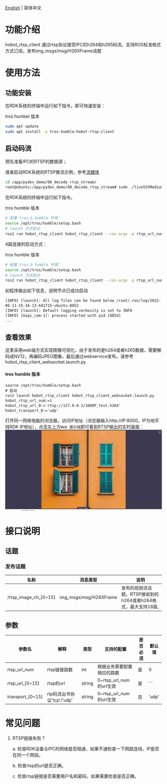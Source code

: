 [English](./README.md) | 简体中文

# 功能介绍

hobot_rtsp_client 通过rtsp协议接受IPC的h264和h265码流。支持ROS标准格式方式订阅，发布img_msgs/msg/H26XFrame话题

# 使用方法


## 功能安装

在RDK系统的终端中运行如下指令，即可快速安装：

tros humbel 版本
```bash
sudo apt update
sudo apt install -y tros-humble-hobot-rtsp-client
```

## 启动码流
预先准备IPC的RTSP的数据源；

或者启动RDK系统的RTSP推流示例，参考[流媒体](https://developer.d-robotics.cc/rdk_doc/Basic_Application/multi_media/pydev_vio_demo)
```bash
cd /app/pydev_demo/08_decode_rtsp_stream/
root@ubuntu:/app/pydev_demo/08_decode_rtsp_stream# sudo ./live555MediaServer &
```

在RDK系统的终端中运行如下指令。

tros humble 版本
```bash
# 配置 tros.b humble 环境：
source /opt/tros/humble/setup.bash
# launch 方式启动
ros2 run hobot_rtsp_client hobot_rtsp_client --ros-args -p rtsp_url_num:=1 -p rtsp_url_0:='rtsp://127.0.0.1/1080P_test.h264' -p transport_0:='udp'
```

4路连接的启动方式：

tros humble 版本
```bash
# 配置 tros.b humble 环境：
source /opt/tros/humble/setup.bash
# launch 方式启动
ros2 run hobot_rtsp_client hobot_rtsp_client --ros-args -p rtsp_url_num:=4 -p rtsp_url_0:='rtsp://127.0.0.1/1080P_test.h264' -p transport_0:='udp'  -p rtsp_url_1:='rtsp://127.0.0.1/1080P_test.h264' -p transport_1:='udp'  -p rtsp_url_2:='rtsp://127.0.0.1/1080P_test.h264' -p transport_2:='udp'  -p rtsp_url_3:='rtsp://127.0.0.1/1080P_test.h264' -p transport_3:='udp'
```


如程序输出如下信息，说明节点已成功启动

```text
[INFO] [launch]: All log files can be found below /root/.ros/log/2022-06-11-15-16-13-641715-ubuntu-8852
[INFO] [launch]: Default logging verbosity is set to INFO
[INFO] [mipi_cam-1]: process started with pid [8854]
...
```

## 查看效果

这里采用web端方式实现图像可视化，由于发布的是h264或者h265数据，需要解码成NV12，再编码JPEG图像，最后通过webservice发布。请参考hobot_rtsp_client_websocket.launch.py

#### tros humble 版本
```shell
source /opt/tros/humble/setup.bash
# 启动
ros2 launch hobot_rtsp_client hobot_rtsp_client_websocket.launch.py hobot_rtsp_url_num:=1 hobot_rtsp_url_0:='rtsp://127.0.0.1/1080P_test.h264' hobot_transport_0:='udp'
```

打开同一网络电脑的浏览器，访问IP地址（浏览器输入http://IP:8000，IP为地平线RDK IP地址），点击左上方`Web 展示端`即可看到RTSP输出的实时画面：
     ![web_rtsp](./image/web_rtsp.png "实时图像")


# 接口说明

## 话题

### 发布话题
| 名称         | 消息类型                             | 说明                                     |
| ------------ | ------------------------------------ | ---------------------------------------- |
| /rtsp_image_ch_[0~15] | img_msgs/msg/H26XFrame      | 发布的视频流话题，RTSP接收到的h264或者h264格式，最大支持16路, |

## 参数
| 参数名      | 解释             | 类型   | 支持的配置                 | 是否必须 | 默认值             |
| ------------| -----------------| -------| --------------------------| -------- | -------------------|
| rtsp_url_num    | rtsp链接路数       | int | 根据业务需要配置相应的路数   | 是       | 0  |
| rtsp_url_[0~15]   |      rtsp的url        | string    |    0~rtsp_url_num的url生效    | 是      | ' '                 |
| transport_[0~15]| rtp码流出书协议'tcp'/'udp' | string    |    0~rtsp_url_num的url生效        | 否       | 'udp'                |


# 常见问题

1. RTSP链接失败？

   a. 检查RDK设备与IPC的网络是否相通，如果不通检查一下网路连线，IP是否在同一个网段。

   b. 检查rtsp的url是否正确。

   c. 检查rtsp链接是否需要用户名和密码，如果需要检查是否正确。
